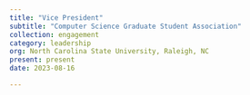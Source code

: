 ```yaml
---
title: "Vice President"
subtitle: "Computer Science Graduate Student Association"
collection: engagement
category: leadership
org: North Carolina State University, Raleigh, NC
present: present
date: 2023-08-16

---
```



